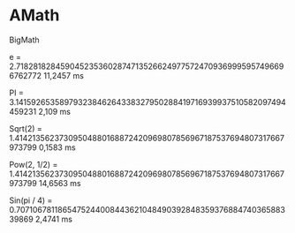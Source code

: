 # AMath
BigMath

e           = 2.71828182845904523536028747135266249775724709369995957496696762772
11,2457 ms

PI          = 3.14159265358979323846264338327950288419716939937510582097494459231
2,109 ms

Sqrt(2)     = 1.41421356237309504880168872420969807856967187537694807317667973799
0,1583 ms

Pow(2, 1/2) = 1.41421356237309504880168872420969807856967187537694807317667973799
14,6563 ms

Sin(pi / 4) = 0.707106781186547524400844362104849039284835937688474036588339869
2,4741 ms

